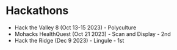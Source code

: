 # Hackathons

- Hack the Valley 8 (Oct 13-15 2023) - Polyculture
- Mohacks HealthQuest (Oct 21 2023) - Scan and Display - 2nd
- Hack the Ridge (Dec 9 2023) - Lingule - 1st

